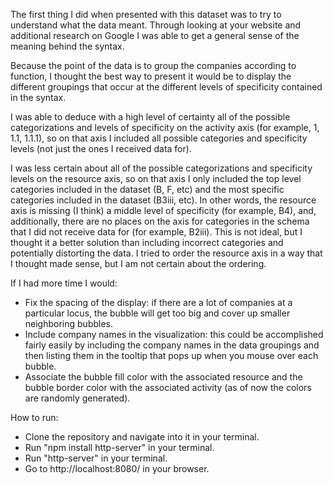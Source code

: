 The first thing I did when presented with this dataset was to try to understand what the data meant. Through looking at your website and additional research on Google I was able to get a general sense of the meaning behind the syntax.

Because the point of the data is to group the companies according to function, I thought the best way to present it would be to display the different groupings that occur at the different levels of specificity contained in the syntax.

I was able to deduce with a high level of certainty all of the possible categorizations and levels of specificity on the activity axis (for example, 1, 1.1, 1.1.1), so on that axis I included all possible categories and specificity levels (not just the ones I received data for).

I was less certain about all of the possible categorizations and specificity levels on the resource axis, so on that axis I only included the top level categories included in the dataset (B, F, etc) and the most specific categories included in the dataset (B3iii, etc). In other words, the resource axis is missing (I think) a middle level of specificity (for example, B4), and, additionally, there are no places on the axis for categories in the schema that I did not receive data for (for example, B2iii). This is not ideal, but I thought it a better solution than including incorrect categories and potentially distorting the data. I tried to order the resource axis in a way that I thought made sense, but I am not certain about the ordering.

If I had more time I would:
- Fix the spacing of the display: if there are a lot of companies at a particular locus, the bubble will get too big and cover up smaller neighboring bubbles.
- Include company names in the visualization: this could be accomplished fairly easily by including the company names in the data groupings and then listing them in the tooltip that pops up when you mouse over each bubble.
- Associate the bubble fill color with the associated resource and the bubble border color with the associated activity (as of now the colors are randomly generated).

How to run:
- Clone the repository and navigate into it in your terminal.
- Run "npm install http-server" in your terminal.
- Run "http-server" in your terminal.
- Go to http://localhost:8080/ in your browser.
